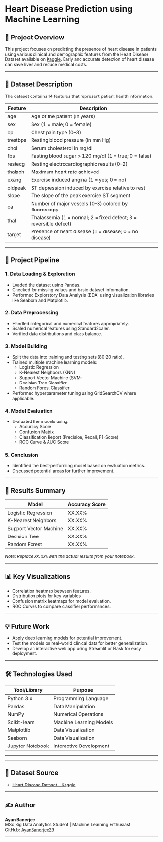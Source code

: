 # Heart Disease Prediction using Machine Learning

## 📌 Project Overview

This project focuses on predicting the presence of heart disease in patients using various clinical and demographic features from the Heart Disease Dataset available on [Kaggle](https://www.kaggle.com/datasets/johnsmith88/heart-disease-dataset). Early and accurate detection of heart disease can save lives and reduce medical costs.

---

## 📂 Dataset Description

The dataset contains 14 features that represent patient health information:

| Feature    | Description |
|-----------|-------------|
| age       | Age of the patient (in years) |
| sex       | Sex (1 = male; 0 = female) |
| cp        | Chest pain type (0–3) |
| trestbps  | Resting blood pressure (in mm Hg) |
| chol      | Serum cholesterol in mg/dl |
| fbs       | Fasting blood sugar > 120 mg/dl (1 = true; 0 = false) |
| restecg   | Resting electrocardiographic results (0–2) |
| thalach   | Maximum heart rate achieved |
| exang     | Exercise induced angina (1 = yes; 0 = no) |
| oldpeak   | ST depression induced by exercise relative to rest |
| slope     | The slope of the peak exercise ST segment |
| ca        | Number of major vessels (0–3) colored by fluoroscopy |
| thal      | Thalassemia (1 = normal; 2 = fixed defect; 3 = reversible defect) |
| target    | Presence of heart disease (1 = disease; 0 = no disease) |

---

## 🚀 Project Pipeline

### 1. Data Loading & Exploration
- Loaded the dataset using Pandas.
- Checked for missing values and basic dataset information.
- Performed Exploratory Data Analysis (EDA) using visualization libraries like Seaborn and Matplotlib.

### 2. Data Preprocessing
- Handled categorical and numerical features appropriately.
- Scaled numerical features using StandardScaler.
- Verified data distributions and class balance.

### 3. Model Building
- Split the data into training and testing sets (80:20 ratio).
- Trained multiple machine learning models:
  - Logistic Regression
  - K-Nearest Neighbors (KNN)
  - Support Vector Machine (SVM)
  - Decision Tree Classifier
  - Random Forest Classifier
- Performed hyperparameter tuning using GridSearchCV where applicable.

### 4. Model Evaluation
- Evaluated the models using:
  - Accuracy Score
  - Confusion Matrix
  - Classification Report (Precision, Recall, F1-Score)
  - ROC Curve & AUC Score

### 5. Conclusion
- Identified the best-performing model based on evaluation metrics.
- Discussed potential areas for further improvement.

---

## 📝 Results Summary

| Model                  | Accuracy Score |
|-----------------------|---------------|
| Logistic Regression    | XX.XX%        |
| K-Nearest Neighbors    | XX.XX%        |
| Support Vector Machine | XX.XX%        |
| Decision Tree          | XX.XX%        |
| Random Forest          | XX.XX%        |

*Note: Replace `XX.XX%` with the actual results from your notebook.*

---

## 📊 Key Visualizations

- Correlation heatmap between features.
- Distribution plots for key variables.
- Confusion matrix heatmaps for model evaluation.
- ROC Curves to compare classifier performances.

---

## 💡 Future Work

- Apply deep learning models for potential improvement.
- Test the models on real-world clinical data for better generalization.
- Develop an interactive web app using Streamlit or Flask for easy deployment.

---

## 🛠️ Technologies Used

| Tool/Library    | Purpose                     |
|----------------|-----------------------------|
| Python 3.x     | Programming Language         |
| Pandas         | Data Manipulation            |
| NumPy          | Numerical Operations         |
| Scikit-learn   | Machine Learning Models      |
| Matplotlib     | Data Visualization           |
| Seaborn        | Data Visualization           |
| Jupyter Notebook | Interactive Development   |

---


---

## 🔗 Dataset Source

- [Heart Disease Dataset - Kaggle](https://www.kaggle.com/datasets/johnsmith88/heart-disease-dataset)

---

## ✍️ Author

**Ayan Banerjee**  
MSc Big Data Analytics Student | Machine Learning Enthusiast  
GitHub: [AyanBanerjee29](https://github.com/AyanBanerjee29)

---





